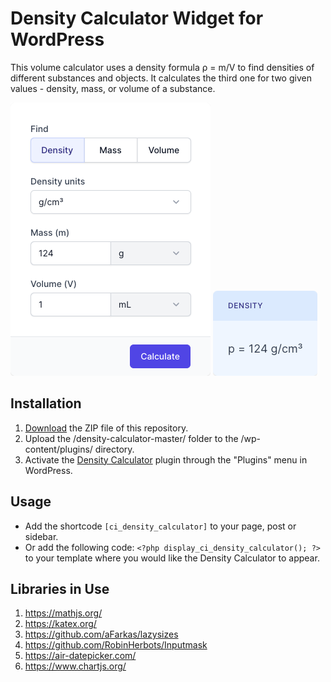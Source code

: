 # Density Calculator Widget for WordPress

This volume calculator uses a density formula ρ = m/V to find densities of different substances and objects. It calculates the third one for two given values - density, mass, or volume of a substance.

![Density Calculator Input Form](/assets/images/screenshot-1.png "Density Calculator Input Form")
![Density Calculator Calculation Results](/assets/images/screenshot-2.png "Density Calculator Calculation Results")

## Installation

1. [Download](https://github.com/pub-calculator-io/density-calculator/archive/refs/heads/master.zip) the ZIP file of this repository.
2. Upload the /density-calculator-master/ folder to the /wp-content/plugins/ directory.
3. Activate the [Density Calculator](https://www.calculator.io/density-calculator/ "Density Calculator Homepage") plugin through the "Plugins" menu in WordPress.

## Usage
* Add the shortcode `[ci_density_calculator]` to your page, post or sidebar.
* Or add the following code: `<?php display_ci_density_calculator(); ?>` to your template where you would like the Density Calculator to appear.

## Libraries in Use
1. https://mathjs.org/
2. https://katex.org/
3. https://github.com/aFarkas/lazysizes
4. https://github.com/RobinHerbots/Inputmask
5. https://air-datepicker.com/
6. https://www.chartjs.org/
